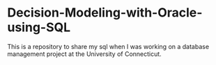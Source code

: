 # Decision-Modeling-with-Oracle-using-SQL
This is a repository to share my sql when I was working on a database management project at the University of Connecticut.
